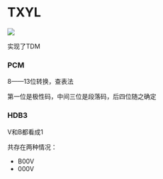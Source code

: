 # TXYL
![](https://cdn.jsdelivr.net/gh/minewelt/images/img/kcsjkt.jpg)

实现了TDM
### PCM

8——13位转换，查表法

第一位是极性码，中间三位是段落码，后四位随之确定

### HDB3

V和B都看成1

共存在两种情况：
+ B00V
+ 000V
